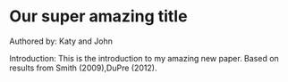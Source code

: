 # Our super amazing title
Authored by: Katy and John

Introduction: This is the introduction to my amazing new paper. Based on results from Smith (2009),DuPre (2012). 
